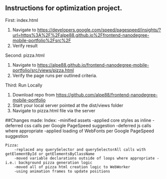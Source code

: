 ## Instructions for optimization project.

First: index.html 

1. Navigate to https://developers.google.com/speed/pagespeed/insights/?url=https%3A%2F%2Falpe88.github.io%2Ffrontend-nanodegree-mobile-portfolio%2Fsrc%2F
2. Verify result

Second: pizza.html
1. Navigate to https://alpe88.github.io/frontend-nanodegree-mobile-portfolio/src/views/pizza.html
2. Verify the page runs per outlined criteria.

Third: Run Locally
1. Download repo from https://github.com/alpe88/frontend-nanodegree-mobile-portfolio
2. Start your local server pointed at the dist/views folder
3. Navigate to pizza.html file via the server




##Changes made:
	Index:
		-minified assets
		-applied core styles as inline
		-deferred css calls per Google PageSpeed suggestion
		-deferred js calls where appropriate
		-applied loading of WebFonts per Google PageSpeed suggestion

	Pizza:
		-replaced any querySelector and querySelectorAll calls with getElementById or getElementsByClassName
		-moved variable declarations outside of loops where appropriate - i.e.: background pizza generation logic
		-moved all of pizza html creation logic to WebWorker
		-using animation frames to update positions
	